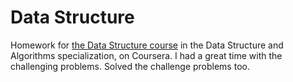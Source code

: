 # Data Structure
Homework for [the Data Structure course](https://www.coursera.org/learn/algorithms-on-graphs) in the Data Structure and Algorithms specialization, on Coursera. I had a great time with the challenging problems. Solved the challenge problems too. 
